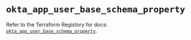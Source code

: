 # `okta_app_user_base_schema_property`

Refer to the Terraform Registory for docs: [`okta_app_user_base_schema_property`](https://registry.terraform.io/providers/okta/okta/4.6.2/docs/resources/app_user_base_schema_property).

